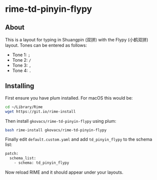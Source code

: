 # rime-td-pinyin-flypy

## About

This is a layout for typing in Shuangpin (双拼) with the Flypy (小鹤双拼) layout. Tones can be entered as follows:

* Tone 1: `;`
* Tone 2: `/`
* Tone 3: `,`
* Tone 4: `.`

## Installing

First ensure you have plum installed. For macOS this would be:

```bash
cd ~/Library/Rime
wget https://git.io/rime-install
```

Then install `gkovacs/rime-td-pinyin-flypy` using plum:

```bash
bash rime-install gkovacs/rime-td-pinyin-flypy
```

Finally edit `default.custom.yaml` and add `td_pinyin_flypy` to the schema list:

```bash
patch:
  schema_list:
    - schema: td_pinyin_flypy
```

Now reload RIME and it should appear under your layouts.
